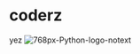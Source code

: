# coderz
yez
![768px-Python-logo-notext](https://user-images.githubusercontent.com/17814525/87334950-7ec04d00-c50d-11ea-9609-ee30cdd8887e.png)
